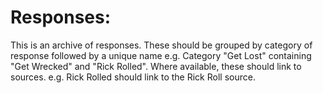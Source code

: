 # Responses: 

This is an archive of responses. These should be grouped by category of response followed by a unique name e.g. Category "Get Lost" containing "Get Wrecked" and "Rick Rolled". Where available, these should link to sources. e.g. Rick Rolled should link to the Rick Roll source.
